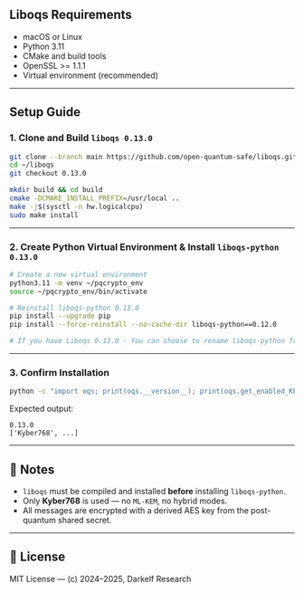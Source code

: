 ## Liboqs Requirements

- macOS or Linux
- Python 3.11
- CMake and build tools
- OpenSSL >= 1.1.1
- Virtual environment (recommended)

---

## Setup Guide

### 1. Clone and Build `liboqs 0.13.0`

```bash
git clone --branch main https://github.com/open-quantum-safe/liboqs.git ~/liboqs
cd ~/liboqs
git checkout 0.13.0

mkdir build && cd build
cmake -DCMAKE_INSTALL_PREFIX=/usr/local ..
make -j$(sysctl -n hw.logicalcpu)
sudo make install
```

---

### 2. Create Python Virtual Environment & Install `liboqs-python 0.13.0`

```bash
# Create a new virtual environment
python3.11 -m venv ~/pqcrypto_env
source ~/pqcrypto_env/bin/activate

# Reinstall liboqs-python 0.13.0
pip install --upgrade pip
pip install --force-reinstall --no-cache-dir liboqs-python==0.12.0

# If you have Liboqs 0.13.0 - You can choose to rename liboqs-python from 0.12.0 to 0.13.0 with nano pyproject.toml located in your liboqs-python folder or through Terminal with PICO.
```

---

### 3. Confirm Installation

```bash
python -c "import oqs; print(oqs.__version__); print(oqs.get_enabled_KEMs())"
```

Expected output:

```
0.13.0
['Kyber768', ...]
```
---

## :brain: Notes

- `liboqs` must be compiled and installed **before** installing `liboqs-python`.
- Only **Kyber768** is used — no `ML-KEM`, no hybrid modes.
- All messages are encrypted with a derived AES key from the post-quantum shared secret.

---

## :scroll: License

MIT License — (c) 2024–2025, Darkelf Research
